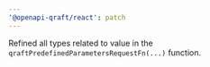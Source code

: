 ```yaml
---
'@openapi-qraft/react': patch
---
```


Refined all types related to value in the `qraftPredefinedParametersRequestFn(...)` function.
